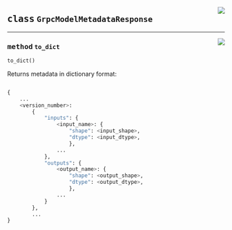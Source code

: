 <a href="../../../../client/python/lib/ovmsclient/tfs_compat/grpc/responses.py#L33"><img align="right" style="float:right;" src="https://img.shields.io/badge/-source-cccccc?style=flat-square"></a>

## <kbd>class</kbd> `GrpcModelMetadataResponse`

---

<a href="../../../../client/python/lib/ovmsclient/tfs_compat/grpc/responses.py#L35"><img align="right" style="float:right;" src="https://img.shields.io/badge/-source-cccccc?style=flat-square"></a>

### <kbd>method</kbd> `to_dict`

```python
to_dict()
```
Returns metadata in dictionary format: 

``` python

{
    ...          
    <version_number>: 
        {
            "inputs": {
                <input_name>: {
                    "shape": <input_shape>,
                    "dtype": <input_dtype>,
                    },                      
                ...              
            },           
            "outputs": {
                <output_name>: {
                    "shape": <output_shape>,
                    "dtype": <output_dtype>,
                    },
                ...              
            }
        },          
        ...      
} 

```